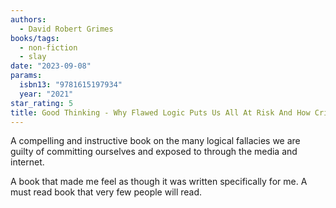 ```yaml
---
authors:
  - David Robert Grimes
books/tags:
  - non-fiction
  - slay
date: "2023-09-08"
params:
  isbn13: "9781615197934"
  year: "2021"
star_rating: 5
title: Good Thinking - Why Flawed Logic Puts Us All At Risk And How Critical Thinking Can Save The World
---
```


A compelling and instructive book on the many logical fallacies we are guilty of committing ourselves and exposed to through the media and internet.

A book that made me feel as though it was written specifically for me. A must read book that very few people will read.

<!--more-->
